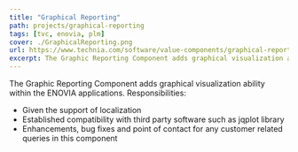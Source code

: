 ```yaml
---
title: "Graphical Reporting"
path: projects/graphical-reporting
tags: [tvc, enovia, plm]
cover: ./GraphicalReporting.png
url: https://www.technia.com/software/value-components/graphical-reporting/
excerpt: The Graphic Reporting Component adds graphical visualization ability within the ENOVIA applications.
---
```


The Graphic Reporting Component adds graphical visualization ability
within the ENOVIA applications.
Responsibilities:
* Given the support of localization
* Established compatibility with third party software such as
jqplot library
* Enhancements, bug fixes and point of contact for any
customer related queries in this component